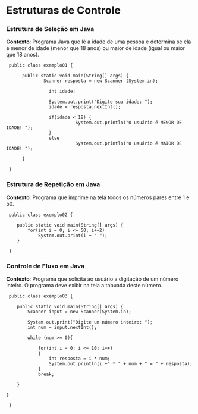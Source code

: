 # Estruturas de Controle

### Estrutura de Seleção em **Java**
**Contexto**: Programa Java que lê a idade de uma pessoa e determina se ela é menor de idade (menor que 18 anos) ou maior de idade (igual ou maior que 18 anos).

     public class exemplo01 {

	      public static void main(String[] args) {
	      	      Scanner resposta = new Scanner (System.in);
		
        		    int idade;
        		
        		    System.out.print("Digite sua idade: ");
        		    idade = resposta.nextInt();
        		
        		    if(idade < 18) {
			                  System.out.println("O usuário é MENOR DE IDADE! ");
		            }
		            else 
			                  System.out.println("O usuário é MAIOR DE IDADE! ");

	      }

     }


### Estrutura de Repetição em **Java**
**Contexto**: Programa que imprime na tela todos os números pares entre 1 e 50.

     public class exemplo02 {

		public static void main(String[] args) {
			for(int i = 0; i <= 50; i+=2)
				System.out.print(i + " ");
		}
		
     }

### Controle de Fluxo em **Java**
**Contexto**: Programa que solicita ao usuário a digitação de um número inteiro. O programa deve exibir na tela a tabuada deste número.

     public class exemplo03 {

     	public static void main(String[] args) {
	     	Scanner input = new Scanner(System.in);
		
	     	System.out.print("Digite um número inteiro: ");
	     	int num = input.nextInt();
		
	     	while (num >= 0){
			
	     		for(int i = 0; i <= 10; i++)
		     	{
		     		int resposta = i * num; 
		     		System.out.println(i +" * " + num + " = " + resposta);
		     	}
		     	break;
			
		}
         
	}

     }
